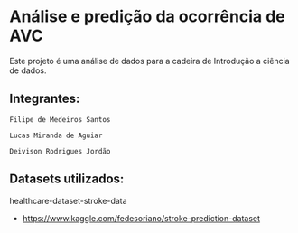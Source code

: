 # Análise e predição da ocorrência de AVC
Este projeto é uma análise de dados para a cadeira de Introdução a ciência de dados.

## Integrantes:
    Filipe de Medeiros Santos

    Lucas Miranda de Aguiar

    Deivison Rodrigues Jordão

## Datasets utilizados:
   healthcare-dataset-stroke-data
   - https://www.kaggle.com/fedesoriano/stroke-prediction-dataset
